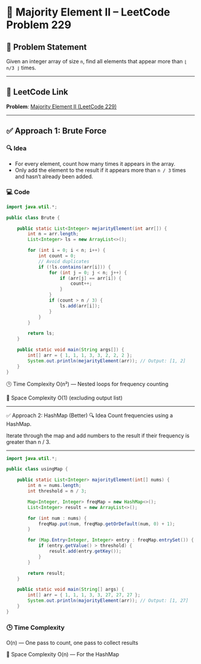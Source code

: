 # 🧠 Majority Element II – LeetCode Problem 229

## 🚀 Problem Statement

Given an integer array of size `n`, find all elements that appear more than `⌊ n/3 ⌋` times.

---

## 🔗 LeetCode Link

**Problem**: [Majority Element II (LeetCode 229)](https://leetcode.com/problems/majority-element-ii)

---

## ✅ Approach 1: Brute Force

### 🔍 Idea

- For every element, count how many times it appears in the array.
- Only add the element to the result if it appears more than `n / 3` times and hasn’t already been added.

### 💻 Code

```java
import java.util.*;

public class Brute {

    public static List<Integer> mejarityElement(int arr[]) {
        int n = arr.length;
        List<Integer> ls = new ArrayList<>();

        for (int i = 0; i < n; i++) {
            int count = 0;
            // Avoid duplicates
            if (!ls.contains(arr[i])) {
                for (int j = 0; j < n; j++) {
                    if (arr[j] == arr[i]) {
                        count++;
                    }
                }
                if (count > n / 3) {
                    ls.add(arr[i]);
                }
            }
        }

        return ls;
    }

    public static void main(String args[]) {
        int[] arr = { 1, 1, 1, 3, 3, 2, 2, 2 };
        System.out.println(mejarityElement(arr)); // Output: [1, 2]
    }
}
```
🕒 Time Complexity
O(n²) — Nested loops for frequency counting

💾 Space Complexity
O(1) (excluding output list)

---

✅ Approach 2: HashMap (Better)
🔍 Idea
Count frequencies using a HashMap.

Iterate through the map and add numbers to the result if their frequency is greater than n / 3.


---
```java
import java.util.*;

public class usingMap {

    public static List<Integer> majorityElement(int[] nums) {
        int n = nums.length;
        int threshold = n / 3;

        Map<Integer, Integer> freqMap = new HashMap<>();
        List<Integer> result = new ArrayList<>();

        for (int num : nums) {
            freqMap.put(num, freqMap.getOrDefault(num, 0) + 1);
        }

        for (Map.Entry<Integer, Integer> entry : freqMap.entrySet()) {
            if (entry.getValue() > threshold) {
                result.add(entry.getKey());
            }
        }

        return result;
    }

    public static void main(String[] args) {
        int[] arr = { 1, 1, 1, 3, 3, 27, 27, 27 };
        System.out.println(majorityElement(arr)); // Output: [1, 27]
    }
}
```
### 🕒 Time Complexity
O(n) — One pass to count, one pass to collect results

💾 Space Complexity
O(n) — For the HashMap

